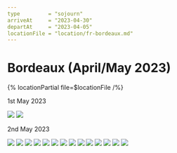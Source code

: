 ```yaml
---
type         = "sojourn"
arriveAt     = "2023-04-30"
departAt     = "2023-04-05"
locationFile = "location/fr-bordeaux.md"
---
```


# Bordeaux (April/May 2023)

{% locationPartial file=$locationFile /%} 

1st May 2023

![](2023/05/01/20230501-201831975-2.jpg)
![](2023/05/01/20230501-210857552.jpg)

2nd May 2023

![](2023/05/02/20230502-111610353.jpg)
![](2023/05/02/20230502-112017542.jpg)
![](2023/05/02/20230502-125508152.jpg)
![](2023/05/02/20230502-133357788.jpg)
![](2023/05/02/20230502-140731595.jpg)
![](2023/05/02/20230502-142226431.jpg)
![](2023/05/02/20230502-142602966.jpg)
![](2023/05/02/20230502-142611451.jpg)
![](2023/05/02/20230502-142736838.jpg)
![](2023/05/02/20230502-143538495.jpg)
![](2023/05/02/20230502-145415894.jpg)
![](2023/05/02/20230502-200305222.jpg)
![](2023/05/02/20230502-202100116.jpg)
![](2023/05/02/20230502-202105605.jpg)

